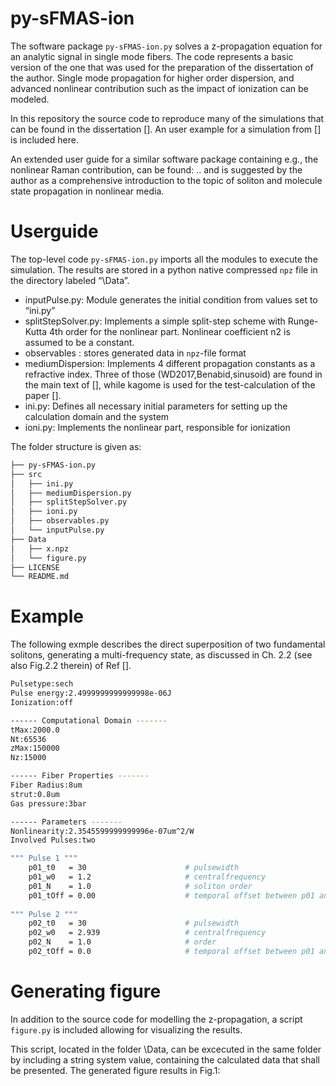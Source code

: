 # py-sFMAS-ion
The software package `py-sFMAS-ion.py` solves a z-propagation equation for an analytic signal in single mode fibers. The code represents a basic version of the one that was used for the preparation of the dissertation of the author. Single mode propagation for higher order dispersion, and advanced nonlinear contribution such as the impact of ionization can be modeled.

In this repository the source code to reproduce many of the simulations that can be found in the dissertation []. An user example for a simulation from [] is included here.

An extended user guide for a similar software package containing e.g., the nonlinear Raman contribution, can be found: ..
and is suggested by the author as a comprehensive introduction to the topic of soliton and molecule state propagation in nonlinear media.

# Userguide

The top-level code `py-sFMAS-ion.py` imports all the modules  to execute the simulation. The results are stored in a python native compressed `npz` file in the directory labeled “\Data”.

- inputPulse.py: Module generates the initial condition from values set to “ini.py”
- splitStepSolver.py: Implements a simple split-step scheme with Runge-Kutta 4th order for the nonlinear part. Nonlinear coefficient n2 is assumed to be a constant.
- observables : stores generated data in `npz`-file format
- mediumDispersion: Implements 4 different propagation constants as a refractive index. Three of those (WD2017,Benabid,sinusoid) are found in the main text of [], while kagome is used for the test-calculation of the paper [].
- ini.py: Defines all necessary initial parameters for setting up the calculation domain and the system
- ioni.py: Implements the nonlinear part, responsible for ionization


The folder structure is given as:

```bash
├── py-sFMAS-ion.py
├── src
│   ├── ini.py
│   ├── mediumDispersion.py
│   ├── splitStepSolver.py
│   ├── ioni.py
│   ├── observables.py
│   └── inputPulse.py
├── Data
│   ├── x.npz
│   └── figure.py
├── LICENSE
└── README.md

```

# Example

The following exmple describes the direct superposition of two fundamental solitons, generating a multi-frequency state, as discussed in Ch. 2.2 (see also Fig.2.2 therein) of Ref [].
```bash
Pulsetype:sech
Pulse energy:2.4999999999999998e-06J
Ionization:off

------ Computational Domain -------
tMax:2000.0
Nt:65536
zMax:150000
Nz:15000

------ Fiber Properties -------
Fiber Radius:8um
strut:0.8um
Gas pressure:3bar

------ Parameters -------
Nonlinearity:2.3545599999999996e-07um^2/W
Involved Pulses:two
```

```bash
""" Pulse 1 """
    p01_t0   = 30                      # pulsewidth
    p01_w0   = 1.2                     # centralfrequency
    p01_N    = 1.0                     # soliton order         
    p01_tOff = 0.00                    # temporal offset between p01 and p02
   
""" Pulse 2 """
    p02_t0   = 30                      # pulsewidth
    p02_w0   = 2.939                   # centralfrequency    
    p02_N    = 1.0                     # order
    p02_tOff = 0.0                     # temporal offset between p01 and p02
```

# Generating figure

In addition to the source code for modelling the z-propagation, a script `figure.py` is included allowing for visualizing the results.

This script, located in the folder \Data, can be excecuted in the same folder by including a string system value, containing the calculated data that shall be presented. The generated figure results in Fig.1:
